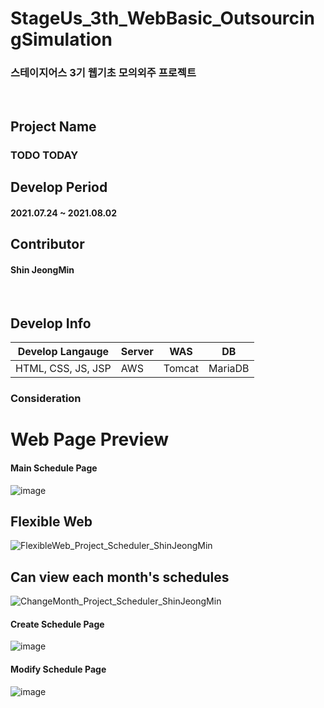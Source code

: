 # StageUs_3th_WebBasic_OutsourcingSimulation
### 스테이지어스 3기 웹기초 모의외주 프로젝트 
<br>

## Project Name
### TODO TODAY
## Develop Period
#### 2021.07.24 ~ 2021.08.02
## Contributor
#### Shin JeongMin
<br>

## Develop Info
|Develop Langauge|Server|WAS|DB|
|-|-|-|-|
|HTML, CSS, JS, JSP|AWS|Tomcat|MariaDB|

### Consideration


# Web Page Preview
#### Main Schedule Page
![image](https://user-images.githubusercontent.com/52451400/128207761-91378b40-5c2a-4603-a385-1b022f7b2ade.png)
## Flexible Web
![FlexibleWeb_Project_Scheduler_ShinJeongMin](https://user-images.githubusercontent.com/52451400/128212996-9040b8c0-717c-49af-89bd-b75fac23c014.gif)

## Can view each month's schedules
![ChangeMonth_Project_Scheduler_ShinJeongMin](https://user-images.githubusercontent.com/52451400/128217940-1d1de39c-02d7-45b9-a846-8a97e53830b2.gif)


#### Create Schedule Page
![image](https://user-images.githubusercontent.com/52451400/128208360-1b522971-d2c1-417e-8b99-e1aa922ad151.png)

#### Modify Schedule Page
![image](https://user-images.githubusercontent.com/52451400/128208141-cb681b7c-8f6b-4808-868b-ec74159ee985.png)

